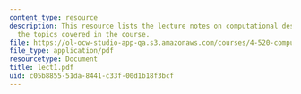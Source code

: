 ```yaml
---
content_type: resource
description: This resource lists the lecture notes on computational design as per
  the topics covered in the course.
file: https://ol-ocw-studio-app-qa.s3.amazonaws.com/courses/4-520-computational-design-i-theory-and-applications-fall-2005/c05b885551da8441c33f00d1b18f3bcf_lect1.pdf
file_type: application/pdf
resourcetype: Document
title: lect1.pdf
uid: c05b8855-51da-8441-c33f-00d1b18f3bcf
---
```

